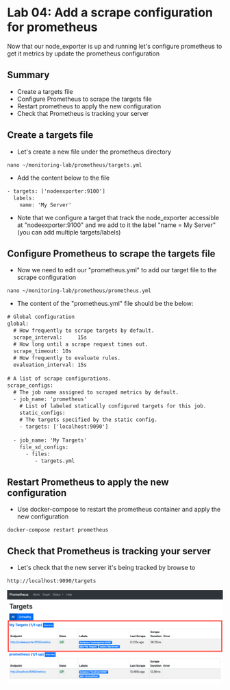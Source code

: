 # Lab 04: Add a scrape configuration for prometheus

Now that our node_exporter is up and running let's configure prometheus to get it metrics by update the prometheus configuration

## Summary

 - Create a targets file
 - Configure Prometheus to scrape the targets file
 - Restart prometheus to apply the new configuration
 - Check that Prometheus is tracking your server

## Create a targets file

- Let's create a new file under the prometheus directory

```
nano ~/monitoring-lab/prometheus/targets.yml
```

- Add the content below to the file

```
- targets: ['nodeexporter:9100']
  labels:
    name: 'My Server'
```

- Note that we configure a target that track the node_exporter accessible at "nodeexporter:9100" and we add to it the label "name = My Server" (you can add multiple targets/labels)

## Configure Prometheus to scrape the targets file

- Now we need to edit our "prometheus.yml" to add our target file to the scrape configuration

```
nano ~/monitoring-lab/prometheus/prometheus.yml
```

- The content of the "prometheus.yml" file should be the below:

```
# Global configuration
global:
  # How frequently to scrape targets by default.
  scrape_interval:     15s
  # How long until a scrape request times out.
  scrape_timeout: 10s
  # How frequently to evaluate rules.
  evaluation_interval: 15s 
    
# A list of scrape configurations.
scrape_configs:
  # The job name assigned to scraped metrics by default.
  - job_name: 'prometheus'
    # List of labeled statically configured targets for this job.
    static_configs:
    # The targets specified by the static config.
    - targets: ['localhost:9090']

  - job_name: 'My Targets'
    file_sd_configs:
      - files:
         - targets.yml
```

## Restart Prometheus to apply the new configuration

- Use docker-compose to restart the prometheus container and apply the new configuration

```
docker-compose restart prometheus
```

## Check that Prometheus is tracking your server

- Let's check that the new server it's being tracked by browse to

```
http://localhost:9090/targets
```

<kbd>
  <img src="/images/scrape-01.png" width="600">
</kbd><br/><br/>